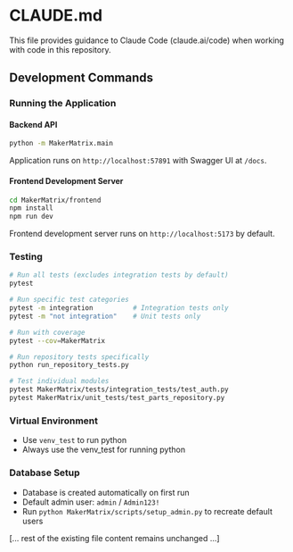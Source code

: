 # CLAUDE.md

This file provides guidance to Claude Code (claude.ai/code) when working with code in this repository.

## Development Commands

### Running the Application

#### Backend API
```bash
python -m MakerMatrix.main
```
Application runs on `http://localhost:57891` with Swagger UI at `/docs`.

#### Frontend Development Server
```bash
cd MakerMatrix/frontend
npm install
npm run dev
```
Frontend development server runs on `http://localhost:5173` by default.

### Testing
```bash
# Run all tests (excludes integration tests by default)
pytest

# Run specific test categories
pytest -m integration          # Integration tests only
pytest -m "not integration"    # Unit tests only

# Run with coverage
pytest --cov=MakerMatrix

# Run repository tests specifically
python run_repository_tests.py

# Test individual modules
pytest MakerMatrix/tests/integration_tests/test_auth.py
pytest MakerMatrix/unit_tests/test_parts_repository.py
```

### Virtual Environment
- Use `venv_test` to run python
- Always use the venv_test for running python

### Database Setup
- Database is created automatically on first run
- Default admin user: `admin` / `Admin123!`
- Run `python MakerMatrix/scripts/setup_admin.py` to recreate default users

[... rest of the existing file content remains unchanged ...]
